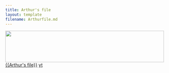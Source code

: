 ```yaml
---
title: Arthur's file
layout: template
filename: Arthurfile.md
---
```

<img src="https://github.com/lexvolleyball/lexvolleyball.github.io/assets/125224420/c5b31363-35d6-4e65-8d22-c4752bfddc8a" width="500px" height="100px">
<a href={{Arthurfile.md}}>{{Arthur's file}}</a>
<a href="youtube.com">yt</a>

